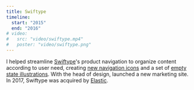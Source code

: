 ```yaml
---
title: Swiftype
timeline:
  start: "2015"
  end: "2016"
# video:
#   src: "video/swiftype.mp4"
#   poster: "video/swiftype.png"
---
```


I helped streamline [Swiftype](https://swiftype.com/)'s product navigation to organize content according to user need, creating [new navigation icons](https://dribbble.com/shots/2458749-Sidebar-Icons-Round-3) and a set of [empty state illustrations](https://dribbble.com/shots/2499501-Empty-States). With the head of design, launched a new marketing site. In 2017, Swiftype was acquired by [Elastic](https://www.elastic.co/).
